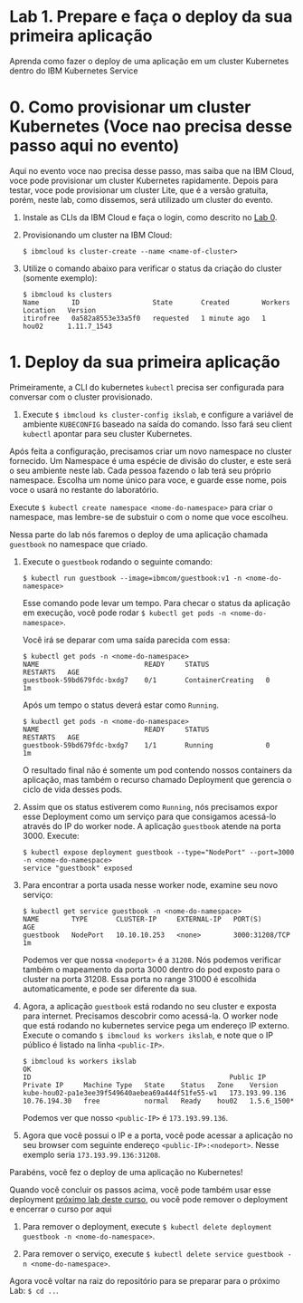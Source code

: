 # Lab 1. Prepare e faça o deploy da sua primeira aplicação

Aprenda como fazer o deploy de uma aplicação em um cluster Kubernetes dentro do IBM Kubernetes Service

# 0. Como provisionar um cluster Kubernetes (Voce nao precisa desse passo aqui no evento)

Aqui no evento voce nao precisa desse passo, mas saiba que na IBM Cloud, voce pode provisionar um cluster Kubernetes rapidamente. Depois para testar, voce pode provisionar um cluster Lite, que é a versão gratuita, porém, neste lab, como dissemos, será utilizado um cluster do evento. 
1. Instale as CLIs da IBM Cloud e faça o login, como descrito no  [Lab 0](../Lab0/README.md).
2. Provisionando um cluster na IBM Cloud:

   ```$ ibmcloud ks cluster-create --name <name-of-cluster>```

3. Utilize o comando abaixo para verificar o status da criação do cluster (somente exemplo):

   ```console
   $ ibmcloud ks clusters
   Name        ID                  State       Created        Workers   Location   Version       
   itirofree   0a582a8553e33a5f0   requested   1 minute ago   1         hou02      1.11.7_1543 
   ```

# 1. Deploy da sua primeira aplicação
Primeiramente, a CLI do kubernetes `kubectl` precisa ser configurada para conversar com o cluster provisionado.

1. Execute `$ ibmcloud ks cluster-config ikslab`, e configure a variável de ambiente `KUBECONFIG` baseado na saída do comando. Isso fará seu client `kubectl` apontar para seu cluster Kubernetes.

Após feita a configuração, precisamos criar um novo namespace no cluster fornecido. Um Namespace é uma espécie de divisão do cluster, e este será o seu ambiente neste lab. Cada pessoa fazendo o lab terá seu próprio namespace. Escolha um nome único para voce, e guarde esse nome, pois voce o usará no restante do laboratório. 

Execute `$ kubectl create namespace <nome-do-namespace>`  para criar o namespace, mas lembre-se de substuir o <nome-do-namespace> com o nome que voce escolheu. 

Nessa parte do lab nós faremos o deploy de uma aplicação chamada `guestbook` no namespace que criado.

1. Execute o `guestbook` rodando o seguinte comando:

   ```$ kubectl run guestbook --image=ibmcom/guestbook:v1 -n <nome-do-namespace>```

   Esse comando pode levar um tempo. Para checar o status da aplicação em execução, 
você pode rodar  `$ kubectl get pods -n <nome-do-namespace>`.

   Você irá se deparar com uma saída parecida com essa:

   ```console
   $ kubectl get pods -n <nome-do-namespace>
   NAME                          READY     STATUS              RESTARTS   AGE
   guestbook-59bd679fdc-bxdg7    0/1       ContainerCreating   0          1m
   ```
   Após um tempo o status deverá estar como `Running`.
   
   ```console
   $ kubectl get pods -n <nome-do-namespace>
   NAME                          READY     STATUS              RESTARTS   AGE
   guestbook-59bd679fdc-bxdg7    1/1       Running             0          1m
   ```
   
   O resultado final não é somente um pod contendo nossos containers da aplicação, 
mas também o recurso chamado Deployment que gerencia o ciclo de vida desses pods.
 
   
3. Assim que os status estiverem como `Running`, nós precisamos expor esse Deployment
   como um serviço para que consigamos acessá-lo através do IP do worker node.
   A aplicação `guestbook` atende na porta 3000.  Execute:

   ```console
   $ kubectl expose deployment guestbook --type="NodePort" --port=3000 -n <nome-do-namespace>
   service "guestbook" exposed
   ```

4. Para encontrar a porta usada nesse worker node, examine seu novo serviço: 

   ```console
   $ kubectl get service guestbook -n <nome-do-namespace>
   NAME        TYPE       CLUSTER-IP     EXTERNAL-IP   PORT(S)          AGE
   guestbook   NodePort   10.10.10.253   <none>        3000:31208/TCP   1m
   ```
   
   Podemos ver que nossa `<nodeport>` é a `31208`. Nós podemos verificar também o mapeamento da porta 3000
   dentro do pod exposto para o cluster na porta 31208. Essa porta no range 31000 é escolhida automaticamente, 
   e pode ser diferente da sua.

5. Agora, a aplicação `guestbook` está rodando no seu cluster e exposta para internet. Precisamos descobrir como acessá-la.
   O worker node que está rodando no kubernetes service pega um endereço IP externo.
   Execute o comando `$ ibmcloud ks workers ikslab`, e note que o IP público é listado na linha `<public-IP>`.
   
   ```console
   $ ibmcloud ks workers ikslab
   OK
   ID                                                 Public IP        Private IP     Machine Type   State    Status   Zone    Version  
   kube-hou02-pa1e3ee39f549640aebea69a444f51fe55-w1   173.193.99.136   10.76.194.30   free           normal   Ready    hou02   1.5.6_1500*
   ```
   
   Podemos ver que nosso `<public-IP>` é `173.193.99.136`.
   
6. Agora que você possui o IP e a porta, você pode acessar a aplicação no seu browser com seguinte endereço
  `<public-IP>:<nodeport>`. Nesse exemplo seria `173.193.99.136:31208`.
   
Parabéns, você fez o deploy de uma aplicação no Kubernetes!

Quando você concluir os passos acima, você pode também usar esse deployment
[próximo lab deste curso](../Lab2/README.md), ou você pode remover o deployment e encerrar o curso por aqui

  1. Para remover o deployment, execute `$ kubectl delete deployment guestbook -n <nome-do-namespace>`.

  2. Para remover o serviço, execute  `$ kubectl delete service guestbook -n <nome-do-namespace>`.

Agora você voltar na raiz do repositório para se preparar para o próximo Lab: `$ cd ..`.
